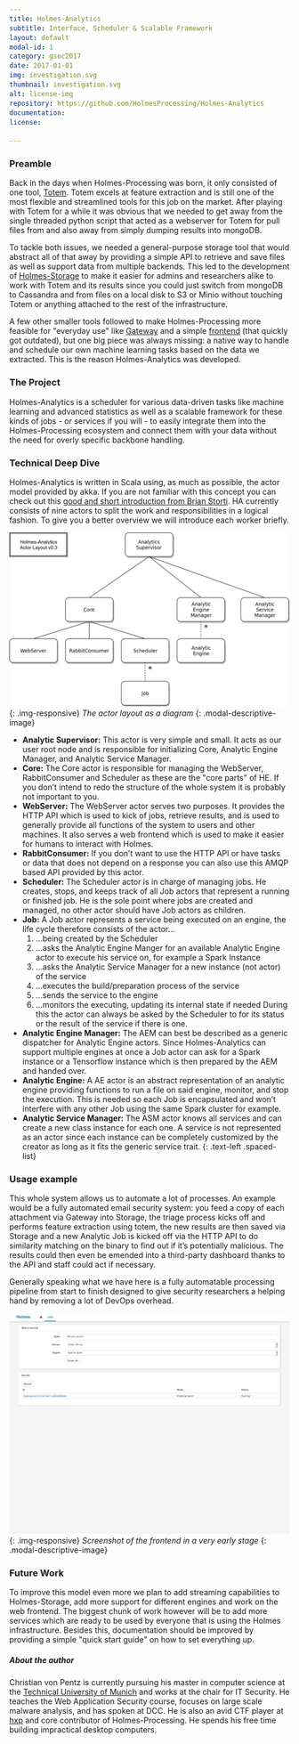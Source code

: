 ```yaml
---
title: Holmes-Analytics
subtitle: Interface, Scheduler & Scalable Framework
layout: default
modal-id: 1
category: gsoc2017
date: 2017-01-01
img: investigation.svg
thumbnail: investigation.svg
alt: license-img
repository: https://github.com/HolmesProcessing/Holmes-Analytics
documentation: 
license: 

---
```



### Preamble
Back in the days when Holmes-Processing was born, it only consisted of one tool, [Totem](https://github.com/HolmesProcessing/Holmes-Totem). Totem excels at feature extraction and is still one of the most flexible and streamlined tools for this job on the market. After playing with Totem for a while it was obvious that we needed to get away from the single threaded python script that acted as a webserver for Totem for pull files from and also away from simply dumping results into mongoDB.

To tackle both issues, we needed a general-purpose storage tool that would abstract all of that away by providing a simple API to retrieve and save files as well as support data from multiple backends. This led to the development of [Holmes-Storage](https://github.com/HolmesProcessing/Holmes-Storage) to make it easier for admins and researchers alike to work with Totem and its results since you could just switch from mongoDB to Cassandra and from files on a local disk to S3 or Minio without touching Totem or anything attached to the rest of the infrastructure.

A few other smaller tools followed to make Holmes-Processing more feasible for "everyday use" like [Gateway](https://github.com/HolmesProcessing/Holmes-Gateway) and a simple [frontend](https://github.com/HolmesProcessing/archive-Holmes-Frontend) (that quickly got outdated), but one big piece was always missing: a native way to handle and schedule our own machine learning tasks based on the data we extracted. This is the reason Holmes-Analytics was developed.


### The Project
Holmes-Analytics is a scheduler for various data-driven tasks like machine learning and advanced statistics as well as a scalable framework for these kinds of jobs - or services if you will - to easily integrate them into the Holmes-Processing ecosystem and connect them with your data without the need for overly specific backbone handling.


### Technical Deep Dive
Holmes-Analytics is written in Scala using, as much as possible, the actor model provided by akka. If you are not familiar with this concept you can check out this [good and short introduction from Brian Storti](http://www.brianstorti.com/the-actor-model/).
HA currently consists of nine actors to split the work and responsibilities in a logical fashion. To give you a better overview we will introduce each worker briefly. 

![actor model](img/cynexit/holmes-analytics-actor-layout-v0.3.png){: .img-responsive}
*The actor layout as a diagram*
{: .modal-descriptive-image}

* __Analytic Supervisor:__ This actor is very simple and small. It acts as our user root node and is responsible for initializing Core, Analytic Engine Manager, and Analytic Service Manager.
* __Core:__ The Core actor is responsible for managing the WebServer, RabbitConsumer and Scheduler as these are the "core parts" of HE. If you don’t intend to redo the structure of the whole system it is probably not important to you. 
* __WebServer:__ The WebServer actor serves two purposes. It provides the HTTP API which is used to kick of jobs, retrieve results, and is used to generally provide all functions of the system to users and other machines. It also serves a web frontend which is used to make it easier for humans to interact with Holmes.
* __RabbitConsumer:__ If you don’t want to use the HTTP API or have tasks or data that does not depend on a response you can also use this AMQP based API provided by this actor.
* __Scheduler:__ The Scheduler actor is in charge of managing jobs. He creates, stops, and keeps track of all Job actors that represent a running or finished job. He is the sole point where jobs are created and managed, no other actor should have Job actors as children.
* __Job:__ A Job actor represents a service being executed on an engine, the life cycle therefore consists of the actor…
    1. ...being created by the Scheduler
    2. ...asks the Analytic Engine Manger for an available Analytic Engine actor to execute his service on, for example a Spark Instance
    3. ...asks the Analytic Service Manager for a new instance (not actor) of the service
    4. ...executes the build/preparation process of the service
    5. ...sends the service to the engine
    6. ...monitors the executing, updating its internal state if needed
During this the actor can always be asked by the Scheduler to for its status or the result of the service if there is one.
* __Analytic Engine Manager:__ The AEM can best be described as a generic dispatcher for Analytic Engine actors. Since Holmes-Analytics can support multiple engines at once a Job actor can ask for a Spark instance or a Tensorflow instance which is then prepared by the AEM and handed over.
* __Analytic Engine:__ A AE actor is an abstract representation of an analytic engine providing functions to run a file on said engine, monitor, and stop the execution. This is needed so each Job is encapsulated and won’t interfere with any other Job using the same Spark cluster for example.
* __Analytic Service Manager:__ The ASM actor knows all services and can create a new class instance for each one. A service is not represented as an actor since each instance can be completely customized by the creator as long as it fits the generic service trait.
{: .text-left .spaced-list}

### Usage example
This whole system allows us to automate a lot of processes. An example would be a fully automated email security system: you feed a copy of each attachment via Gateway into Storage, the triage process kicks off and performs feature extraction using totem, the new results are then saved via Storage and a new Analytic Job is kicked off via the HTTP API to do similarity matching on the binary to find out if it’s potentially malicious. The results could then even be emended into a third-party dashboard thanks to the API and staff could act if necessary.

Generally speaking what we have here is a fully automatable processing pipeline from start to finish designed to give security researchers a helping hand by removing a lot of DevOps overhead.

![actor model](img/cynexit/holmes-analytics-frontend-alpha.png){: .img-responsive}
*Screenshot of the frontend in a very early stage*
{: .modal-descriptive-image}

### Future Work
To improve this model even more we plan to add streaming capabilities to Holmes-Storage, add more support for different engines and work on the web frontend. The biggest chunk of work however will be to add more services which are ready to be used by everyone that is using the Holmes infrastructure.
Besides this, documentation should be improved by providing a simple "quick start guide" on how to set everything up.


##### About the author
Christian von Pentz is currently pursuing his master in computer science at the [Technical University of Munich](https://www.tum.de/) and works at the chair for IT Security. He teaches the Web Application Security course, focuses on large scale malware analysis, and has spoken at DCC. He is also an avid CTF player at [hxp](https://hxp.io) and core contributor of Holmes-Processing. He spends his free time building impractical desktop computers.

